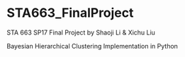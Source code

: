 # STA663_FinalProject
STA 663 SP17 Final Project by Shaoji Li &amp; Xichu Liu

Bayesian Hierarchical Clustering Implementation in Python

